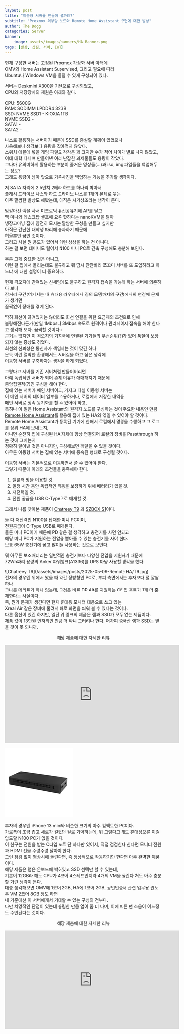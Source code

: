 ```yaml
---
layout: post
title: "이동형 서버를 맨들어 볼까요?"
subtitle: "Proxmox 외부망 노드와 Remote Home Assistant 구현에 대한 발상"
author: The Dogg
categories: Server
banner: 
    image: assets/images/banners/HA Banner.png
tags: [발상, 삽질, 서버, IoT]
---
```


현재 구성한 서버는 고정된 Proxmox 가상화 서버 아래에<br>
OMV와 Home Assistant Supervised, 그리고 필요에 따라<br>
Ubuntu나 Windows VM을 돌릴 수 있게 구성되어 있다.<br>

서버는 Deskmini X300을 기반으로 구성되었고,<br>
CPU와 저장장치의 제원은 아래와 같다.<br>    
CPU: 5600G<br>
RAM: SODIMM LPDDR4 32GB<br>
SSD: NVME SSD1 - KIOXIA 1TB<br>
     NVME SSD2 -<br> 
     SATA1     -<br>
     SATA2     -<br>

나스로 활용하는 서버이기 때문에 SSD를 증설할 계획이 있었으나<br>
사용해보니 생각보다 용량을 잡아먹지 않았다.<br>
스위치 에뮬에 넣을 게임 파일도 각각은 꽤 크지만 수가 적어 차이가 별로 나지 않았고,<br>
여태 대학 다니며 만들어낸 여러 난잡한 과제물들도 용량이 작았다.<br>
그나마 유의미하게 활용하는 부분이 즐거운 영상들(...)과 iso, img 파일들을 백업해두는 정도?<br>
그래도 용량이 남아 앞으로 가족사진을 백업하는 기능을 추가할 생각이다.<br>

저 SATA 자리에 2.5인치 2테라 하드를 하나씩 박아서<br>
플래시 드라이브 나스와 하드 드라이브 나스를 1개의 본체로 묶는<br>
아주 깔쌈한 발상도 해봤는데, 아직은 시기상조라는 생각이 든다.<br>

맘같아선 랙을 사서 미크로틱 유선공유기에 AP를 달고<br>
맥 미니와 데스크탑 셸프에 요즘 핫하다는 nanoKVM을 달아<br>
냉장고마냥 집에 얌전히 모시는 깔쌈한 구성을 만들고 싶지만<br>
아직은 간난한 대학생 따리에 불과하기 때문에<br>
허울뿐인 꿈인 것이다.<br>
그리고 사실 뭔 용도가 있어서 이런 상상을 하는 건 아니다.<br>
하는 걸 보면 데미니도 털어서 N100 미니 PC로 긴축 구성해도 충분해 보인다.<br>

무튼 그게 중요한 것은 아니고,<br>
이런 걸 집에서 돌리는데도 불구하고 뭐 땀시 잔잔바리 쪼꼬미 서버를 또 도입하려고 하느냐
에 대한 설명이 더 중요하다.<br>

현재 격오지에 갇혀있는 신세임에도 불구하고 원격지 접속을 가능케 하는 서버에 의존하다 보니<br>
장거리 구간(여기서는 내 휴대용 라우터에서 집의 모뎀까지의 구간)에서의 연결에 문제가 생기면<br>
꼼짝없이 장애를 겪게 된다.<br>

딱히 회선이 끊겨있지는 않더라도 회선 연결을 위한 요금제의 조건으로 인해<br>
불량해진다든가(만일 1Mbps나 3Mbps 속도로 원격이나 관리페이지 접속을 해야 한다고 생각해 보자. 끔찍할 것이다.)<br>
근거는 없지만 이 격오지의 기지국에 연결된 기기들의 우선순위(?)가 있어 품질이 보장되지 않는 증상도 겪었다.<br>
회선의 신뢰성은 통신사가 책임지는 것이 맞긴 하나<br>
문득 이런 열악한 환경에서도 서버질을 하고 싶은 생각에<br>
이동형 서버를 구축하자는 생각을 하게 되었다.<br>

그렇다고 서버를 기존 서버처럼 만들어버리면<br>
아예 독립적인 서버가 되어 존재 이유가 애매해지기 때문에<br>
중앙집권적(?)인 구성을 해야 한다.<br>
집에 있는 서버가 메인 서버이고, 가지고 다닐 이동형 서버는<br>
이 메인 서버의 데이터 일부를 수용하거나, 로컬에서 저장한 내역을<br>
메인 서버로 정속 동기화를 할 수 있어야 하고,<br>
특히나 이 일은 Home Assistant의 원격지 노드를 구성하는 것이 주요한 내용인 만큼<br>
<a href="https://github.com/custom-components/remote_homeassistant">Remote Home Assistant</a>를 활용해 집에 있는 HA와 엮일 수 있어야 할 것이다.<br>
Remote Home Assistant가 등록된 기기에 한해서 로컬에서 명령을 수행하고 그 로그를 상위 HA에 보내는지,<br>
아니면 순전히 집에 구성된 HA 자체에 항상 연결되어 로컬의 장비를 Passthrough 하는 것에 그치는지<br>
정확히 알아낸 것은 아니지만, 구성해보면 깨달을 수 있을 것이다.<br>
아무튼 이동형 서버는 집에 있는 서버에 종속된 형태로 구성될 것이다.<br>

이동형 서버는 기본적으로 이동하면서 쓸 수 있어야 한다.<br>
그렇기 때문에 아래의 조건들을 충족해야 한다.<br>

1. 셀룰러 망을 이용할 것.<br>
2. 일정 시간 동안 독립적인 작동을 보장하기 위해 배터리가 있을 것.<br>
3. 저전력일 것.<br>
4. 전원 공급을 USB C-Type으로 매개할 것.<br>

그래서 나름 찾아본 제품이 
<a href="https://ko.aliexpress.com/item/1005006918474581.html?spm=a2g0o.productlist.main.4.262aqJk7qJk7Q0&aem_p4p_detail=2025050902525919203651894526880001710764&algo_pvid=78259f5a-b2d8-4e79-bdd5-26fb6bdcc9b9&algo_exp_id=78259f5a-b2d8-4e79-bdd5-26fb6bdcc9b9-3&pdp_ext_f=%7B%22order%22%3A%22336%22%2C%22eval%22%3A%221%22%7D&pdp_npi=4%40dis%21KRW%21140763%21131108%21%21%21701.52%21653.40%21%402141115b17467843797987667e4907%2112000045324511657%21sea%21KR%214435266465%21X&curPageLogUid=akcNlVGDwlXC&utparam-url=scene%3Asearch%7Cquery_from%3A&search_p4p_id=2025050902525919203651894526880001710764_1">Chatreey T9</a>
과 
<a href="https://ko.aliexpress.com/item/1005005954197501.html?spm=a2g0o.cart.0.0.774556bapAIZc3&mp=1&pdp_npi=5%40dis%21KRW%21KRW%20341633%21KRW%20167400%21%21KRW%20167400%21%21%21%4021010d9017467844701782771e1c7c%2112000038723123867%21ct%21KR%214435266465%21%211%210&gatewayAdapt=glo2kor">SZBOX S1</a>이다.<br>

둘 다 저전력인 N100을 탑재한 미니 PC이며,<br>
전원공급이 C-Type USB로 매개된다.<br>
물론 미니 PC이기 때문에 PD 같은 걸 생각하고 충전기를 사면 안되고<br>
해당 미니 PC가 지원하는 전압을 뽑아줄 수 있는 충전기를 사야 한다.<br>
보통 65W 충전기에 꽂고 많이들 사용하는 것으로 보인다.<br>

뭐 아무튼 보조배터리는 일반적인 충전기보다 다양한 전압을 지원하기 때문에<br>
72Wh짜리 용량의 Anker 파워뱅크(A1336)를 UPS 마냥 사용할 생각을 했다.<br>

![Chatreey T9](/assets/images/posts/2025-05-09-Remote HA/T9.jpg)<br>
전자의 경우엔 위에서 봤을 때 약간 정방형인 PC로, 부피 측면에서는 후자보다 덜 깔쌈하나<br>
크나큰 메리트가 하나 있는데, 그것은 바로 DP Alt를 지원하는 C타입 포트가 1개 더 존재한다는 사실이다.<br>
즉, 뭔가 문제가 생긴다면 현재 휴대용 모니터 대용으로 쓰고 있는 <br>
Xreal Air 같은 장비에 물려서 바로 화면을 띄워 볼 수 있다는 것이다.<br>
다른 옵션이 있긴 하지만, 일단 위 링크의 제품은 램과 SSD가 모두 없는 제품이다.<br>
제품 값이 13만원 언저리인 만큼 더 싸니 그러려나 한다. 어차피 중국산 램과 SSD는 믿을 것이 못 되니까.<br>
<p style="text-align: center;">
    해당 제품에 대한 자세한 리뷰<br>
</p>
<iframe width="560" height="315" src="https://www.youtube.com/embed/LAJ7S8Vm9R>I?si=e5GAakGH-6kHpzPx" title="YouTube video player" frameborder="0" allow="accelerometer; autoplay; clipboard-write; encrypted-media; gyroscope; picture-in-picture; web-share" referrerpolicy="strict-origin-when-cross-origin" allowfullscreen></iframe><br>

<p>
 <img src = "/assets/images/posts/2025-05-09-Remote HA/S1.jpg">
</p>
후자의 경우엔 iPhone 13 mini와 비슷한 크기의 아주 컴팩트한 PC이다.<br>
가로폭이 조금 좁고 세로가 길었던 걸로 기억하는데, 뭐 그렇다고 해도 휴대성으론 이걸 압도할 N100 PC가 없을 것이다.<br>
이 친구는 전원을 받는 C타입 포트 단 하나만 있어서, 직접 점검한다 친다면 모니터 전원과 HDMI 선을 주렁주렁 달아야 한다.<br>
그런 점검 없이 평상시에 돌린다면, 즉 정상적으로 작동하기만 한다면 아주 완벽한 제품이다.<br>
해당 제품은 램은 온보드에 박혀있고 SSD 선택만 할 수 있는데,<br>
기본이 12GB라 해도 CPU가 4코어 4스레드인지라 4개의 VM을 돌린다 쳐도 아주 충분할 거란 생각이 든다.<br>
대충 생각해보면 OMV에 1코어 2GB, HA에 1코어 2GB, 공인인증서 관련 업무용 윈도우 VM 2코어 8GB 정도 하면<br>
내 기준에선 이 서버에게서 기대할 수 있는 구성의 전부다.<br>
다만 치명적인 단점이 있는데 슬림한 만큼 열이 좀 더 나며, 이에 따른 팬 소음이 어느정도 수반된다는 것이다.<br>
<p style="text-align: center;">
해당 제춤에 대한 자세한 리뷰<br>
</p>
<iframe width="560" height="315" src="https://www.youtube.com/embed/41jfgYdJ9fE?si=y5tH_pFsTONDI-08" title="YouTube video player" frameborder="0" allow="accelerometer; autoplay; clipboard-write; encrypted-media; gyroscope; picture-in-picture; web-share" referrerpolicy="strict-origin-when-cross-origin" allowfullscreen></iframe><br>



